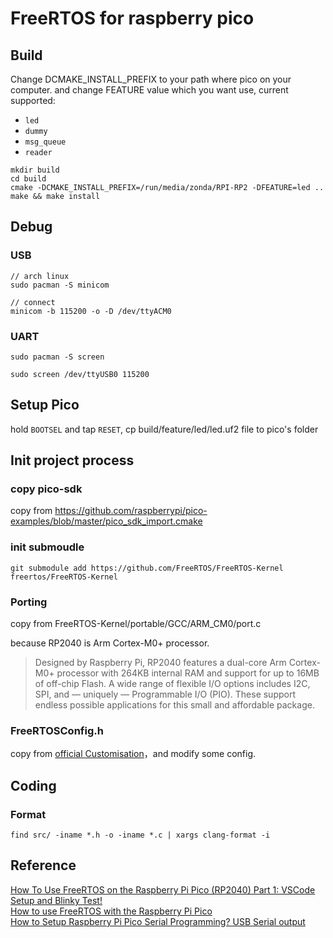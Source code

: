 # FreeRTOS for raspberry pico

## Build

Change DCMAKE_INSTALL_PREFIX to your path where pico on your computer.
and change FEATURE value which you want use, current supported:
* `led`
* `dummy`
* `msg_queue`
* `reader`

```shell
mkdir build
cd build
cmake -DCMAKE_INSTALL_PREFIX=/run/media/zonda/RPI-RP2 -DFEATURE=led ..
make && make install
```

## Debug

### USB

```shell
// arch linux
sudo pacman -S minicom

// connect
minicom -b 115200 -o -D /dev/ttyACM0
```

### UART

```shell
sudo pacman -S screen

sudo screen /dev/ttyUSB0 115200
```

## Setup Pico

hold `BOOTSEL` and tap `RESET`, cp build/feature/led/led.uf2 file to pico's folder

## Init project process

### copy pico-sdk

copy from https://github.com/raspberrypi/pico-examples/blob/master/pico_sdk_import.cmake


### init submoudle

```shell
git submodule add https://github.com/FreeRTOS/FreeRTOS-Kernel freertos/FreeRTOS-Kernel
```

### Porting

copy from FreeRTOS-Kernel/portable/GCC/ARM_CM0/port.c

because RP2040 is Arm Cortex-M0+ processor.

> Designed by Raspberry Pi, RP2040 features a dual-core Arm Cortex-M0+ processor with 264KB internal RAM and support for up to 16MB of off-chip Flash. A wide range of flexible I/O options includes I2C, SPI, and — uniquely — Programmable I/O (PIO). These support endless possible applications for this small and affordable package.

### FreeRTOSConfig.h

copy from [official Customisation](https://www.freertos.org/a00110.html)，and modify some config.

## Coding

### Format

```
find src/ -iname *.h -o -iname *.c | xargs clang-format -i
```

## Reference

[How To Use FreeRTOS on the Raspberry Pi Pico (RP2040) Part 1: VSCode Setup and Blinky Test!](https://www.youtube.com/watch?v=jCZxStjzGA8)  
[How to use FreeRTOS with the Raspberry Pi Pico](https://blog.smittytone.net/2022/02/24/how-to-use-freertos-with-the-raspberry-pi-pico/)  
[How to Setup Raspberry Pi Pico Serial Programming? USB Serial output](https://www.electronicshub.org/raspberry-pi-pico-serial-programming/)  